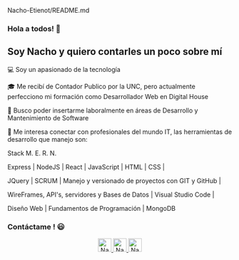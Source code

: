 Nacho-Etienot/README.md

### Hola a todos! 👋

## Soy Nacho y  quiero contarles un poco sobre mí

💻 Soy un apasionado de la tecnología  

🎓 Me recibí de Contador Publico por la UNC, pero actualmente perfecciono mi formación como Desarrollador Web en Digital House  

💼 Busco poder insertarme laboralmente en áreas de Desarrollo y Mantenimiento de Software  

💬 Me interesa conectar con profesionales del mundo IT, las herramientas de desarrollo que manejo son:  

Stack M. E. R. N.   

Express  |  NodeJS  |  React  |  JavaScript  |  HTML  |  CSS  |

JQuery   |  SCRUM  |  Manejo y versionado de proyectos con GIT y GitHub  |  

WireFrames, API's, servidores y Bases de Datos  |  Visual Studio Code  |

Diseño Web  |  Fundamentos de Programación  | MongoDB



### Contáctame ! :smiley:

<p align="center">
    <a href="https://www.linkedin.com/in/nachoetienot/" target="_blank">
    <img src="https://www.vectorlogo.zone/logos/linkedin/linkedin-icon.svg" alt="Nacho Etienot's LinkedIn Profile" height="30" width="30">
    </a>   
    <a href="mailto:nachoetienotmoine@gmail.com" target="_blank">
    <img src="https://www.vectorlogo.zone/logos/gmail/gmail-tile.svg" alt="Nacho Etienot's Gmail" height="30" width="30">
    </a> 
    <a href="https://api.whatsapp.com/send?phone=543512056946&app=facebook&entry_point=page_cta&fbclid=IwAR3hvRCO88ZLGoX7mWo74OEPl0dvxdaupVOP_OnenOyDfs-C2kj_YrsjXoA" target="_blank">
    <img src="https://www.vectorlogo.zone/logos/whatsapp/whatsapp-tile.svg" alt="Nacho Etienot's Wsp" height="30" width="30">
    </a> 
</p>


